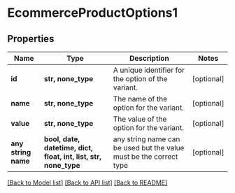 # EcommerceProductOptions1


## Properties
Name | Type | Description | Notes
------------ | ------------- | ------------- | -------------
**id** | **str, none_type** | A unique identifier for the option of the variant. | [optional] 
**name** | **str, none_type** | The name of the option for the variant. | [optional] 
**value** | **str, none_type** | The value of the option for the variant. | [optional] 
**any string name** | **bool, date, datetime, dict, float, int, list, str, none_type** | any string name can be used but the value must be the correct type | [optional]

[[Back to Model list]](../../README.md#documentation-for-models) [[Back to API list]](../../README.md#documentation-for-api-endpoints) [[Back to README]](../../README.md)


